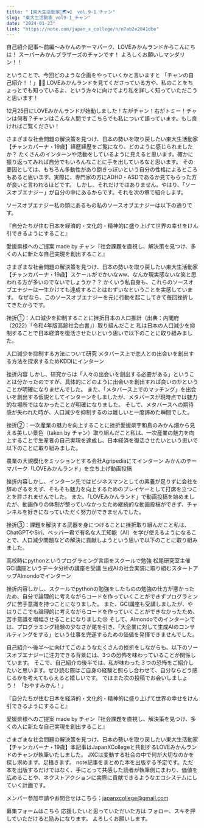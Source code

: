 ```yaml
---
title: "【東大生活動家🍊🌏❤️】 vol.9-1 チャン"
slug: "東大生活動家_vol9-1_チャン"
date: "2024-01-23"
link: "https://note.com/japan_x_college/n/n7ab2e2041dbe"
---
```


自己紹介記事〜前編〜みかんのテーマパーク、LOVEみかんランドからこんにちは！
スーパーみかんブラザーズのチャンです！
よろしくお願いしマンダリン！！

ということで、今回どのような企画をやっていくかと言いますと
「チャンの自己紹介！！」👏👏
LOVEみかんランドを見てくださっている方や、私のことをちょっとでも知っているよ、という方々に向けてより私を詳しく知っていただこうと思います！

12月25日にLOVEみかんランドが始動しました！左がチャン！右がトミー！チャンは何者？チャンはこんな人間ですこちらでも私について語っています。もし良ければご覧ください！

さまざまな社会問題の解決策を見つけ、日本の勢いを取り戻したい東大生活動家
【チャンカパーナ・19歳】経歴経歴をご覧になり、どのように感じられましたか？
たくさんのインターンや活動をしているように見えると思います。確かに振り返ってみれば自分でもいろんなことに手を出しているなと思います。
その要因としては、もちろん多動性があり飽きっぽいという自分の性格によるところもあると思います。実際に、専門家の方にADHD・ASDであるか見てもらった方が良いと言われるほどです。
しかし、それだけではありません。やはり、「ソースオブエナジー」が自分の中にあるからです。それを次の章で紹介します。

ソースオブエナジー私の頭にあるもの私のソースオブエナジーは以下の通りです。

『自分たちが住む日本を経済的・文化的・精神的に盛り上げて世界の幸せをけん引できるようにすること』

愛媛県様へのご提案 made by チャン『社会課題を直視し、解決策を見つけ、多くの人に新たな自己実現を創出すること』

さまざまな社会問題の解決策を見つけ、日本の勢いを取り戻したい東大生活動家
【チャンカパーナ・19歳】スケールがでかいなww、なんか現実感ないな笑と思われる方が多いのでないでしょうか？？
かくいう私自身も、これらのソースオブエナジーは一生かけても達成することはむずいなということを実感しています。
なぜなら、このソースオブエナジーを元に行動を起こしてきて毎回挫折してきたからです。


挫折①：人口減少を抑制することに挫折日本の人口推計（出典：内閣府（2022）「令和4年版高齢社会白書」）取り組んだこと
私は日本の人口減少を抑制することで日本経済を復活させたいという思いで以下のことに取り組みました。

人口減少を抑制する方法について研究
メタバース上で恋人との出会いを創出する方法を探求するためKDDIにインターン

挫折内容
しかし、研究からは「人々の出会いを創出する必要がある」ということは分かったのですが、具体的にどのように出会いを創出すれば良いのかということが明確になりませんでした。
また、「メタバース上でのマッチング」を出会いを創出する仮説としてインターンをしましたが、メタバースが現時点では魅力的な場所ではなかったことが明確になりました。
そして、メタバースへの期待感が失われた時が、人口減少を抑制するのは難しいと一度諦めた瞬間でした。

挫折②：一次産業の魅力を向上することに挫折愛媛県宇和島のみかん畑から見える美しい景色（taken by チャン）取り組んだこと私は、一次産業の魅力を向上することで生産者の自己実現を達成し、日本経済を復活させたいという思いで以下のことに取り組みました。

農業の大規模化をミッションとする会社Agripediaにてインターン
みかんのテーマパーク「LOVEみかんランド」を立ち上げ動画投稿

挫折内容しかし、インターン先ではビジネスマンとしての素養が足りずに会社を辞めざるをえず、そもそも魅力を向上するためのプレイヤーとして打席を立つことを許されませんでした。
また、「LOVEみかんランド」で動画投稿を始めましたが、動画作りの体制が整っていなかったため継続的な動画投稿ができず、チャンネルを好きになっていただく努力ができませんでした。

挫折③：課題を解決する武器を身につけることに挫折取り組んだこと私は、ChatGPTやSiri、ペッパー君で有名な人工知能（AI）を学び使えるようになることで、人口減少問題などの解決に貢献しようという思いで以下のことに取り組みました。

高校時にpythonというプログラミング言語をスクールで勉強
松尾研究室主催GCI講座というデータ分析の講座を受講
生成AIの社会実装に取り組むスタートアップAlmondoでインターン

挫折内容しかし、スクールでpythonの勉強をしたものの勉強の仕方が悪かったため、自分で論理的に考えながらコードを作っていくことができずプログラミングに苦手意識を持つことになりました。
また、GCI講座も受講しましたが、やはりここでも論理的に考えながらコードを作っていくことができなかったため、苦手意識を増幅させることになりました😢
そして、Almondoでのインターンでは、プログラミング経験の少なさが尾を引き、「大企業に対して生成AIのコンサルティングをする」という仕事を完遂するための価値を発揮できませんでした。

自己紹介〜後半〜に向けてこのようなたくさんの挫折をしながらも、以下のソースオブエナジーに注力できる背景には、3つの恐怖を味わっていることが関係しています。
そこで、自己紹介の後半では、私が味わった３つの恐怖をご紹介したいと思います。ぜひ読む際はご自身の経験と照らし合わせて、自分ならどう感じるかを考えてもらえると嬉しいです。
ではまた次の投稿でお会いしましょう！
「おやすみかん！」

『自分たちが住む日本を経済的・文化的・精神的に盛り上げて世界の幸せをけん引できるようにすること』

愛媛県様へのご提案 made by チャン『社会課題を直視し、解決策を見つけ、多くの人に新たな自己実現を創出すること』

さまざまな社会問題の解決策を見つけ、日本の勢いを取り戻したい東大生活動家
【チャンカパーナ・19歳】本記事はJapanXCollegeと共創するLOVEみかんランドのチャンが執筆いたしました。
JXCは変動する社会の中で何が大切なのかを探し求めます。足掻きます。
note記事をまとめた本を出版する予定です。ただ本を出版するだけではなく、手にとって共感した読者が執筆側にまわり、価値を広めることや、ネクストアクションに実際に貢献できるようなエコシステムにしていく計画です。

メンバー参加申請やお問合せはこちら：japanxcollege@gmail.com

募集フォームはこちら
応援したいと思っていただいた方は
フォロー、スキを押していただけると励みになります。
よろしくお願いします。